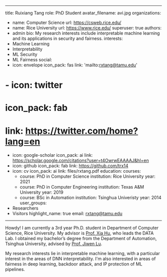 <!-- ---
title: Wangyang He
role: MS Student
avatar_filename: avi.jpg
bio: ""
interests:
  - Machine Learning
  - Data Mining
  - Outlier Detection
  - Automated Machine Learning
social:
  - icon: envelope
    icon_pack: fas
    link: 'mailto:hewangyang@yahoo.com'
  - icon: github
    icon_pack: fab
    link: https://github.com/hwy893747147
  - icon: linkedin
    icon_pack: fab
    link: https://www.linkedin.com/in/wangyanghe/
organizations:
  - name: Computer Science
    url: https://engineering.tamu.edu/cse/index.html
  - name: Texas A&M University
    url: https://www.tamu.edu/
education:
  courses:
    - course: MSc in Computer Science
      institution: Texas A&M University
      year: 2022
    - course: BSc in Computer Engineering
      institution: Texas A&M University
      year: 2020
email: hewangyang@yahoo.com
superuser: true
highlight_name: true
---
Howdy! My name is Wangyang He(何汪洋), I am currently a 1st year master student in Department of Computer Science and Engineering at Texas A&M University. My advisor is [Prof. Xia Hu](https://cs.rice.edu/~xh37/index.html), who leads the [DATA Lab](http://people.tamu.edu/~guangzhou92/Data_Lab/). I received my bachelor’s degree from the Department of Electrical and Computer Engineering at Texas A&M University in 2020.

{{< icon name="download" pack="fas" >}} Download my {{< staticref "uploads/resume.pdf" "newtab" >}}resumé{{< /staticref >}}. -->


---
title: Ruixiang Tang
role: PhD Student
avatar_filename: avi.jpg
organizations:
  - name: Computer Science
    url: https://csweb.rice.edu/
  - name: Rice University
    url: https://www.rice.edu/
superuser: true
authors:
  - admin
bio: My research interests include interpretable machine learning and its
  applications in security and fairness.
interests:
  - Machine Learning
  - Interpretability
  - ML Security
  - ML Fairness
social:
  - icon: envelope
    icon_pack: fas
    link: 'mailto:rxtang@tamu.edu'
  # - icon: twitter
  #  icon_pack: fab
  #  link: https://twitter.com/home?lang=en
  - icon: google-scholar
    icon_pack: ai
    link: https://scholar.google.com/citations?user=t4OwrwEAAAAJ&hl=en
  - icon: github
    icon_pack: fab
    link: https://github.com/trx14
  - icon: cv
    icon_pack: ai
    link: files/rxtang.pdf
education:
  courses:
    - course: PhD in Computer Science
      institution: Rice University
      year: 2021
    - course: PhD in Computer Engineering
      institution: Texas A&M University
      year: 2019
    - course: BSc in Automation
      institution: Tsinghua Univeristy
      year: 2014
user_groups:
  - Researchers
  - Visitors
highlight_name: true
email: rxtang@tamu.edu
---
Howdy! I am currently a 3rd year Ph.D. student in Department of Computer Science, Rice University. My advisor is [Prof. Xia Hu](https://people.engr.tamu.edu/xiahu/index.html), who leads the DATA Lab. I obtained my bachelor’s degree from the Department of Automation, Tsinghua University, advised by [Prof. Jiwen Lu](https://scholar.google.com/citations?user=TN8uDQoAAAAJ&hl=en). 

My research interests lie in interpretable machine learning, with a particular interest in the areas of DNN interpretability. I'm also interested in areas of fairness in deep learning, backdoor attack, and IP protection of ML pipelines.
